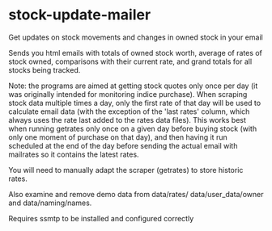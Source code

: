 # stock-update-mailer
Get updates on stock movements and changes in owned stock in your email

Sends you html emails with totals of owned stock worth, average of rates of stock owned,
comparisons with their current rate, and grand totals for all stocks being tracked.

Note: the programs are aimed at getting stock quotes only once per day (it was originally intended
for monitoring indice purchase). When scraping stock data multiple times a day, only the first rate
of that day will be used to calculate email data (with the exception of the 'last rates' column,
which always uses the rate last added to the rates data files). This works best when running getrates
only once on a given day before buying stock (with only one moment of purchase on that day), and then
having it run scheduled at the end of the day before sending the actual email with mailrates so it
contains the latest rates.

You will need to manually adapt the scraper (getrates) to store historic rates.

Also examine and remove demo data from data/rates/ data/user_data/owner and data/naming/names.

Requires ssmtp to be installed and configured correctly
